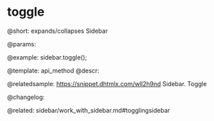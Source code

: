 toggle
=============

@short: expands/collapses Sidebar


@params:




@example:
sidebar.toggle();


@template: api_method
@descr:




@relatedsample:
https://snippet.dhtmlx.com/wll2h9nd	Sidebar. Toggle

@changelog:


@related: sidebar/work_with_sidebar.md#togglingsidebar
